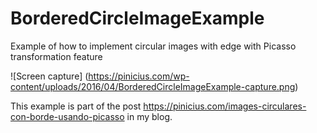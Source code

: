 # BorderedCircleImageExample
Example of how to implement circular images with edge with Picasso transformation feature

![Screen capture] (https://pinicius.com/wp-content/uploads/2016/04/BorderedCircleImageExample-capture.png)


This example is part of the post https://pinicius.com/images-circulares-con-borde-usando-picasso in my blog.


